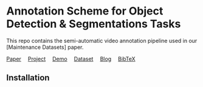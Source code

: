 # Annotation Scheme for Object Detection & Segmentations Tasks

This repo contains the semi-automatic video annotation pipeline used in our [Maintenance Datasets] paper.


[Paper](https://arxiv.org/abs/xxx) 
[Project](https://github.com/YourOrg/Annotation-Scheme) 
[Demo](https://youtu.be/your-video) 
[Dataset](https://zenodo.org/record/xxxx) 
[Blog](https://yourblog.com/post) 
[BibTeX](https://gist.github.com/yourcitation)


## Installation

